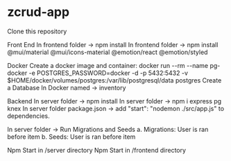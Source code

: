 # zcrud-app
Clone this repository 

Front End
In frontend folder -> npm install
In frontend folder -> npm install @mui/material @mui/icons-material @emotion/react @emotion/styled

Docker
Create a docker image and container: docker run --rm --name pg-docker -e POSTGRES_PASSWORD=docker -d -p 5432:5432 \-v $HOME/docker/volumes/postgres:/var/lib/postgresql/data postgres
Create a Database In Docker named -> inventory

Backend
In server folder -> npm install 
In server folder -> npm i express pg knex
In server folder package.json -> add "start": "nodemon ./src/app.js" to dependencies.

In server folder -> Run Migrations and Seeds
   a. Migrations: User is ran before item
   b. Seeds: User is ran before item
   
Npm Start in /server directory
Npm Start in /frontend directory
